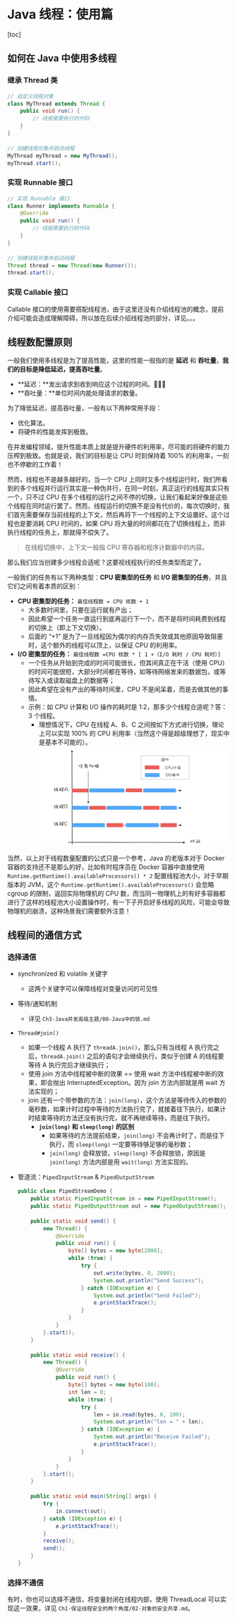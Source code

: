 # Java 线程：使用篇

[toc]

## 如何在 Java 中使用多线程

### 继承 Thread 类

```java
// 自定义线程对象
class MyThread extends Thread { 
    public void run() { 
        // 线程需要执行的代码
    }
}

// 创建线程对象并启动线程
MyThread myThread = new MyThread();
myThread.start();
```

### 实现 Runnable 接口

```java
// 实现 Runnable 接口
class Runner implements Runnable {
    @Override
    public void run() {
        // 线程需要执行的代码
    }
}

// 创建线程对象并启动线程
Thread thread = new Thread(new Runner());
thread.start();
```

### 实现 Callable 接口

Callable 接口的使用需要搭配线程池，由于这里还没有介绍线程池的概念，提前介绍可能会造成理解障碍，所以放在后续介绍线程池的部分，详见。。。


## 线程数配置原则

一般我们使用多线程是为了提高性能，这里的性能一般指的是 **延迟** 和 **吞吐量**，**我们的目标是降低延迟，提高吞吐量**。
- **延迟：**发出请求到收到响应这个过程的时间。
- **吞吐量：**单位时间内能处理请求的数量。

为了降低延迟，提高吞吐量，一般有以下两种常用手段：
- 优化算法。
- 将硬件的性能发挥到极致。

在并发编程领域，提升性能本质上就是提升硬件的利用率，尽可能的将硬件的能力压榨到极致。也就是说，我们的目标是让 CPU 时刻保持着 100% 的利用率，一刻也不停歇的工作着！

然而，线程也不是越多越好的，当一个 CPU 上同时又多个线程运行时，我们所看到的多个线程并行运行其实是一种伪并行，在同一时刻，真正运行的线程其实只有一个，只不过 CPU 在多个线程的运行之间不停的切换，让我们看起来好像是这些个线程在同时运行罢了。然而，线程运行的切换不是没有代价的，每次切换时，我们首先需要保存当前线程的上下文，然后再将下一个线程的上下文设置好。这个过程也是要消耗 CPU 时间的，如果 CPU 将大量的时间都花在了切换线程上，而非执行线程的任务上，那就得不偿失了。

> 在线程切换中，上下文一般指 CPU 寄存器和程序计数器中的内容。

那么我们应当创建多少线程合适呢？这要视线程执行的任务类型而定了。

一般我们的任务有以下两种类型：**CPU 密集型的任务** 和 **I/O 密集型的任务**，并且它们之间有着本质的区别：
- **CPU 密集型的任务：** `最佳线程数 = CPU 核数 + 1`
    - 大多数时间里，只要在运行就有产出；
    - 因此希望一个任务一直运行到底再运行下一个，而不是将时间耗费到线程的切换上（即上下文切换）。
    - 后面的 “+1” 是为了一旦线程因为偶尔的内存页失效或其他原因导致阻塞时，这个额外的线程可以顶上，以保证 CPU 的利用率。
- **I/O 密集型的任务：** `最佳线程数 =CPU 核数 * [ 1 +（I/O 耗时 / CPU 耗时）]`
    - 一个任务从开始到完成的时间可能很长，但其间真正在干活（使用 CPU）的时间可能很短，大部分时间都在等待，如等待网络发来的数据包，或等待写入或读取磁盘上的数据等；
    - 因此希望在没有产出的等待时间里，CPU 不是闲呆着，而是去做其他的事情。
    - 示例：如 CPU 计算和 I/O 操作的耗时是 1:2，那多少个线程合适呢？答：3 个线程。
        - 理想情况下，CPU 在线程 A、B、C 之间按如下方式进行切换，理论上可以实现 100% 的 CPU 利用率（当然这个得是超级理想了，现实中是基本不可能的）。![三个线程的切换示例](media/三个线程的切换示例.jpg)

当然，以上对于线程数量配置的公式只是一个参考，Java 的老版本对于 Docker 容器的支持还不是那么的好，比如有时程序员在 Docker 容器中直接使用 `Runtime.getRuntime().availableProcessors() * 2` 配置线程池大小，对于早期版本的 JVM，这个 `Runtime.getRuntime().availableProcessors()` 会忽略 cgroup 的限制，返回实际物理机的 CPU 数，而当同一物理机上的有好多容器都进行了这样的线程池大小设置操作时，有一下子开启好多线程的风险，可能会导致物理机的崩溃，这种场景我们需要额外注意！


## 线程间的通信方式

### 选择通信

- synchronized 和 volatile 关键字
  - 这两个关键字可以保障线程对变量访问的可见性
- 等待/通知机制
  - 详见 `Ch3-Java并发高级主题/00-Java中的锁.md`
- `Thread#join()`
  - 如果一个线程 A 执行了 `threadA.join()`，那么只有当线程 A 执行完之后，`threadA.join()` 之后的语句才会继续执行，类似于创建 A 的线程要等待 A 执行完后才继续执行；
  - 使用 join 方法中线程被中断的效果 == 使用 wait 方法中线程被中断的效果，即会抛出 InterruptedException。因为 join 方法内部就是用 wait 方法实现的；
  - join 还有一个带参数的方法：`join(long)`，这个方法是等待传入的参数的毫秒数，如果计时过程中等待的方法执行完了，就接着往下执行，如果计时结束等待的方法还没有执行完，就不再继续等待，而是往下执行。
    - **`join(long)` 和 `sleep(long)` 的区别**
      - 如果等待的方法提前结束，`join(long)` 不会再计时了，而是往下执行，而 `sleep(long)` 一定要等待够足够的毫秒数；
      - `join(long)` 会释放锁，`sleep(long)` 不会释放锁，原因是 `join(long)` 方法内部是用 `wait(long)` 方法实现的。
- 管道流：`PipedInputStream` & `PipedOutputStream`

	```java
	public class PipedStreamDemo {
	    public static PipedInputStream in = new PipedInputStream();
	    public static PipedOutputStream out = new PipedOutputStream();
	
	    public static void send() {
	        new Thread() {
	            @Override
	            public void run() {
	                byte[] bytes = new byte[2000];
	                while (true) {
	                    try {
	                        out.write(bytes, 0, 2000);
	                        System.out.println("Send Success");
	                    } catch (IOException e) {
	                        System.out.println("Send Failed");
	                        e.printStackTrace();
	                    }
	                }
	            }
	        }.start();
	    }
	
	    public static void receive() {
	        new Thread() {
	            @Override
	            public void run() {
	                byte[] bytes = new byte[100];
	                int len = 0;
	                while (true) {
	                    try {
	                        len = in.read(bytes, 0, 100);
	                        System.out.println("len = " + len);
	                    } catch (IOException e) {
	                        System.out.println("Receive Failed");
	                        e.printStackTrace();
	                    }
	                }
	            }
	        }.start();
	    }
	
	    public static void main(String[] args) {
	        try {
	            in.connect(out);
	        } catch (IOException e) {
	            e.printStackTrace();
	        }
	        receive();
	        send();
	    }
	}
	```
	
### 选择不通信

有时，你也可以选择不通信，将变量封闭在线程内部，使用 ThreadLocal 可以实现这一效果，详见 `Ch1-保证线程安全的两个角度/02-对象的安全共享.md`。

